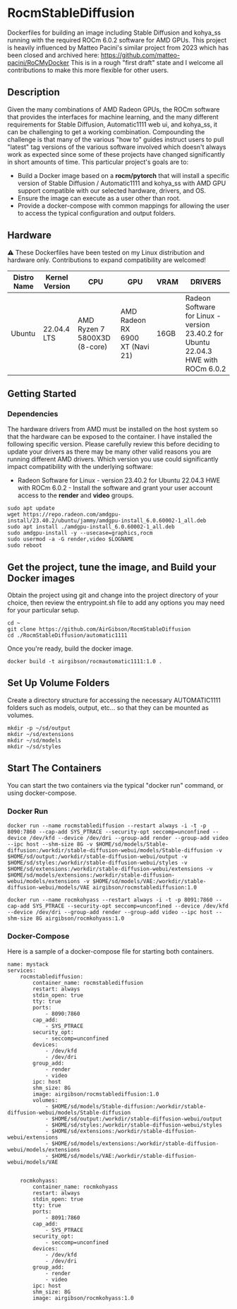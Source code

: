 # RocmStableDiffusion
Dockerfiles for building an image including Stable Diffusion and kohya_ss running with the required ROCm 6.0.2 software for AMD GPUs.
This project is heavily influenced by Matteo Pacini's similar project from 2023 which has been closed and archived here: https://github.com/matteo-pacini/RoCMyDocker
This is in a rough "first draft" state and I welcome all contributions to make this more flexible for other users.

## Description
Given the many combinations of AMD Radeon GPUs, the ROCm software that provides the interfaces for machine learning, and the many different requirements for Stable Diffusion, Automatic1111 web ui, and kohya_ss, it can be challenging to get a working combination. Compounding the challenge is that many of the various "how to" guides instruct users to pull "latest" tag versions of the various software involved which doesn't always work as expected since some of these projects have changed significantly in short amounts of time. This particular project's goals are to:
* Build a Docker image based on a **rocm/pytorch** that will install a specific version of Stable Diffusion / Automatic1111 and kohya_ss with AMD GPU support compatible with our selected hardware, drivers, and OS.
* Ensure the image can execute as a user other than root.
* Provide a docker-compose with common mappings for allowing the user to access the typical configuration and output folders.


## Hardware 

⚠️ These Dockerfiles have been tested on my Linux distribution and hardware only. Contributions to expand compatibility are welcomed!

| Distro Name            | Kernel Version        | CPU                           | GPU                                              | VRAM | DRIVERS                                                                          |
|------------------------|-----------------------|-------------------------------|--------------------------------------------------|------|----------------------------------------------------------------------------------|
| Ubuntu                 | 22.04.4 LTS           | AMD Ryzen 7 5800X3D (8-core)  | AMD Radeon RX 6900 XT (Navi 21)                  | 16GB |Radeon Software for Linux - version 23.40.2 for Ubuntu 22.04.3 HWE with ROCm 6.0.2|

## Getting Started

### Dependencies
The hardware drivers from AMD must be installed on the host system so that the hardware can be exposed to the container.  I have installed the following specific version.  Please carefully review this before deciding to update your drivers as there may be many other valid reasons you are running different AMD drivers.  Which version you use could significantly impact compatibility with the underlying software:
  
* Radeon Software for Linux - version 23.40.2 for Ubuntu 22.04.3 HWE with ROCm 6.0.2 - Install the software and grant your user account access to the **render** and **video** groups. 
```
sudo apt update 
wget https://repo.radeon.com/amdgpu-install/23.40.2/ubuntu/jammy/amdgpu-install_6.0.60002-1_all.deb 
sudo apt install ./amdgpu-install_6.0.60002-1_all.deb 
sudo amdgpu-install -y --usecase=graphics,rocm 
sudo usermod -a -G render,video $LOGNAME 
sudo reboot
```

## Get the project, tune the image, and Build your Docker images
Obtain the project using git and change into the project directory of your choice, then review the entrypoint.sh file to add any options you may need for your particular setup.
```
cd ~
git clone https://github.com/AirGibson/RocmStableDiffusion
cd ./RocmStableDiffusion/automatic1111
```

Once you're ready, build the docker image.
```
docker build -t airgibson/rocmautomatic1111:1.0 .
```

## Set Up Volume Folders
Create a directory structure for accessing the necessary AUTOMATIC1111 folders such as models, output, etc... so that they can be mounted as volumes.
```
mkdir -p ~/sd/output
mkdir ~/sd/extensions
mkdir ~/sd/models
mkdir ~/sd/styles
```

## Start The Containers
You can start the two containers via the typical "docker run" command, or using docker-compose.  

### Docker Run
```
docker run --name rocmstablediffusion --restart always -i -t -p 8090:7860 --cap-add SYS_PTRACE --security-opt seccomp=unconfined --device /dev/kfd --device /dev/dri --group-add render --group-add video --ipc host --shm-size 8G -v $HOME/sd/models/Stable-diffusion:/workdir/stable-diffusion-webui/models/Stable-diffusion -v $HOME/sd/output:/workdir/stable-diffusion-webui/output -v $HOME/sd/styles:/workdir/stable-diffusion-webui/styles -v $HOME/sd/extensions:/workdir/stable-diffusion-webui/extensions -v $HOME/sd/models/extensions:/workdir/stable-diffusion-webui/models/extensions -v $HOME/sd/models/VAE:/workdir/stable-diffusion-webui/models/VAE airgibson/rocmstablediffusion:1.0
 
docker run --name rocmkohyass --restart always -i -t -p 8091:7860 --cap-add SYS_PTRACE --security-opt seccomp=unconfined --device /dev/kfd --device /dev/dri --group-add render --group-add video --ipc host --shm-size 8G airgibson/rocmkohyass:1.0
```

### Docker-Compose
Here is a sample of a docker-compose file for starting both containers.
```
name: mystack
services:
    rocmstablediffusion:
        container_name: rocmstablediffusion
        restart: always
        stdin_open: true
        tty: true
        ports:
            - 8090:7860
        cap_add:
            - SYS_PTRACE
        security_opt:
            - seccomp=unconfined
        devices:
            - /dev/kfd
            - /dev/dri
        group_add:
            - render
            - video
        ipc: host
        shm_size: 8G
        image: airgibson/rocmstablediffusion:1.0
        volumes:
            - $HOME/sd/models/Stable-diffusion:/workdir/stable-diffusion-webui/models/Stable-diffusion 
            - $HOME/sd/output:/workdir/stable-diffusion-webui/output 
            - $HOME/sd/styles:/workdir/stable-diffusion-webui/styles 
            - $HOME/sd/extensions:/workdir/stable-diffusion-webui/extensions 
            - $HOME/sd/models/extensions:/workdir/stable-diffusion-webui/models/extensions 
            - $HOME/sd/models/VAE:/workdir/stable-diffusion-webui/models/VAE 


    rocmkohyass:
        container_name: rocmkohyass
        restart: always
        stdin_open: true
        tty: true
        ports:
            - 8091:7860
        cap_add:
            - SYS_PTRACE
        security_opt:
            - seccomp=unconfined
        devices:
            - /dev/kfd
            - /dev/dri
        group_add:
            - render
            - video
        ipc: host
        shm_size: 8G
        image: airgibson/rocmkohyass:1.0
```

